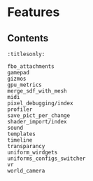 Features
============

Contents
--------

```{toctree}
:titlesonly:

fbo_attachments
gamepad
gizmos
gpu_metrics
merge_sdf_with_mesh
midi
pixel_debugging/index
profiler
save_pict_per_change
shader_import/index
sound
templates
timeline
transparancy
uniform_wirdgets
uniforms_configs_switcher
vr
world_camera
```
